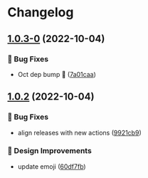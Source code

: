 # Changelog

## [1.0.3-0](https://github.com/agrc/reminder-action/compare/v1.0.2...v1.0.3-0) (2022-10-04)


### 🐛 Bug Fixes

* Oct dep bump 🌲 ([7a01caa](https://github.com/agrc/reminder-action/commit/7a01caaf76977dedbff264460df969d2d84d1277))

## [1.0.2](https://github.com/agrc/reminder-action/compare/v1.0.1...v1.0.2) (2022-10-04)


### 🐛 Bug Fixes

* align releases with new actions ([9921cb9](https://github.com/agrc/reminder-action/commit/9921cb91f900578c79e7c70484dd46d76760f450))


### 🎨 Design Improvements

* update emoji ([60df7fb](https://github.com/agrc/reminder-action/commit/60df7fb087b16bcb2329bf935590dc554a5af698))
